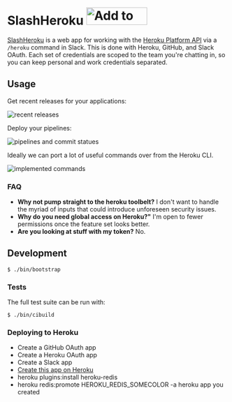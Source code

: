 # SlashHeroku <a href="https://slack.heroku.tools/auth/slack"><img alt="Add to Slack" height="40" width="139" src="https://platform.slack-edge.com/img/add_to_slack.png" srcset="https://platform.slack-edge.com/img/add_to_slack.png 1x, https://platform.slack-edge.com/img/add_to_slack@2x.png 2x" /></a>

[SlashHeroku](https://github.com/atmos/slash-heroku) is a web app for working with the [Heroku Platform API](https://devcenter.heroku.com/articles/platform-api-reference) via a `/heroku` command in Slack. This is done with Heroku, GitHub, and Slack OAuth. Each set of credentials are scoped to the team you're chatting in, so you can keep personal and work credentials separated.

## Usage

Get recent releases for your applications:

![recent releases](https://cloud.githubusercontent.com/assets/38/14072574/b4f0fecc-f476-11e5-9f42-a3fb6b390180.png)

Deploy your pipelines:

![pipelines and commit statues](https://cloud.githubusercontent.com/assets/38/14077306/1396a58a-f49f-11e5-9432-0583bfdf83df.png)

Ideally we can port a lot of useful commands over from the Heroku CLI.

![implemented commands](https://cloud.githubusercontent.com/assets/38/13562075/ea2e351c-e3e8-11e5-8998-9c8467dfa887.png)

### FAQ

* **Why not pump straight to the heroku toolbelt?** I don't want to handle the myriad of inputs that could introduce unforeseen security issues.
* **Why do you need global access on Heroku?"** I'm open to fewer permissions once the feature set looks better.
* **Are you looking at stuff with my token?** No.

## Development

```
$ ./bin/bootstrap
```

### Tests

The full test suite can be run with:

```
$ ./bin/cibuild
```

### Deploying to Heroku

* Create a GitHub OAuth app
* Create a Heroku OAuth app
* Create a Slack app
* [Create this app on Heroku](https://heroku.com/deploy?template=https://github.com/atmos/slash-heroku)
* heroku plugins:install heroku-redis
* heroku redis:promote HEROKU_REDIS_SOMECOLOR -a heroku app you created


